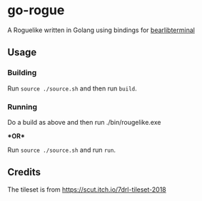 # go-rogue

A Roguelike written in Golang using bindings for [bearlibterminal](http://foo.wyrd.name/en:bearlibterminal)

## Usage

### Building
Run `source ./source.sh` and then run `build`. 

### Running

Do a build as above and then run ./bin/rougelike.exe

**\*OR\***

Run `source ./source.sh` and run `run`. 


## Credits

The tileset is from https://scut.itch.io/7drl-tileset-2018
